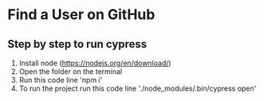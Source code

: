 # Find a User on GitHub

## Step by step to run cypress

1. Install node (https://nodejs.org/en/download/)
2. Open the folder on the terminal
3. Run this code line 'npm i'
4. To run the project run this code line './node_modules/.bin/cypress open' 